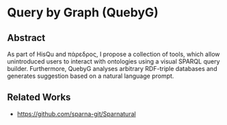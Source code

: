 # Query by Graph (QuebyG)

## Abstract
As part of HisQu and πάρεδρος, I propose a collection of tools, which allow unintroduced users to interact with ontologies using a visual SPARQL query builder. Furthermore, QuebyG analyses arbitrary RDF-triple databases and generates suggestion based on a natural language prompt.

## Related Works
- https://github.com/sparna-git/Sparnatural
